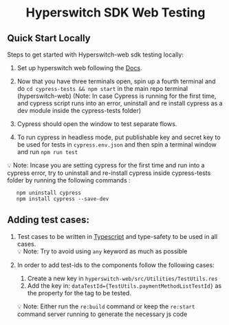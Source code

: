 <h1 align="center">Hyperswitch SDK Web Testing</h1>

## Quick Start Locally

Steps to get started with Hyperswitch-web sdk testing locally:

1. Set up hyperswitch web following the [Docs](https://github.com/juspay/hyperswitch-web?tab=readme-ov-file#hyperswitch-unified-checkout).

2. Now that you have three terminals open, spin up a fourth terminal and do `cd cypress-tests && npm start` in the main repo terminal (hyperswitch-web)
   (Note: In case Cypress is running for the first time, and cypress script runs into an error, uninstall and re install cypress as a dev module inside the cypress-tests folder)

3. Cypress should open the window to test separate flows.

4. To run cypress in headless mode, put publishable key and secret key to be used for tests in `cypress.env.json` and then spin a terminal window and run `npm run test`

💡 Note: Incase you are setting cypress for the first time and run into a cypress error, try to uninstall and re-install cypress inside cypress-tests folder by running the following commands :

```
   npm uninstall cypress
   npm install cypress --save-dev
```

## Adding test cases:

1. Test cases to be written in [Typescript](https://www.typescriptlang.org/) and type-safety to be used in all cases.<br/>
   💡 Note: Try to avoid using `any` keyword as much as possible

2. In order to add test-ids to the components follow the following cases:

   1. Create a new key in `hyperswitch-web/src/Utilities/TestUtils.res`
   2. Add the key in: `dataTestId={TestUtils.paymentMethodListTestId}` as the property for the tag to be tested.

   💡 Note: Either run the `re:build` command or keep the `re:start` command server running to generate the necessary js code
